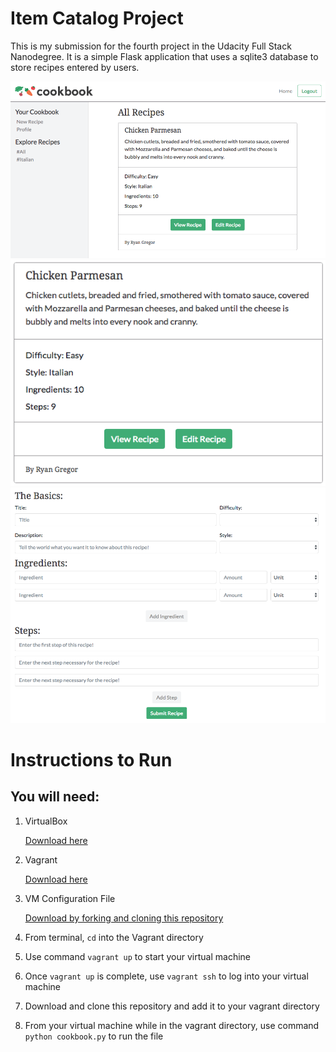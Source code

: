 # Item Catalog Project

This is my submission for the fourth project in the Udacity Full Stack Nanodegree. It is a simple Flask application that uses a sqlite3 database to store recipes entered by users.
  
  ![Home Screen](static/img/screen.png)
  ![Post Screen](static/img/screen2.png)
  ![Form Screen](static/img/screen3.png)
  
# Instructions to Run
## You will need:

  1. VirtualBox
  
     [Download here](https://www.virtualbox.org/wiki/Downloads)
     
  2. Vagrant
  
     [Download here](https://www.vagrantup.com/downloads.html)
     
  3. VM Configuration File
  
     [Download by forking and cloning this repository](https://github.com/udacity/fullstack-nanodegree-vm)
     
  4. From terminal, `cd` into the Vagrant directory
  5. Use command `vagrant up` to start your virtual machine
  6. Once `vagrant up` is complete, use `vagrant ssh` to log into your virtual machine
  7. Download and clone this repository and add it to your vagrant directory
  8. From your virtual machine while in the vagrant directory, use command `python cookbook.py` to run the file
